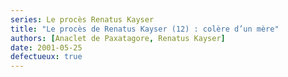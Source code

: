 ```yaml
---
series: Le procès Renatus Kayser
title: "Le procès de Renatus Kayser (12) : colère d’un mère"
authors: [Anaclet de Paxatagore, Renatus Kayser]
date: 2001-05-25
defectueux: true
---
```

